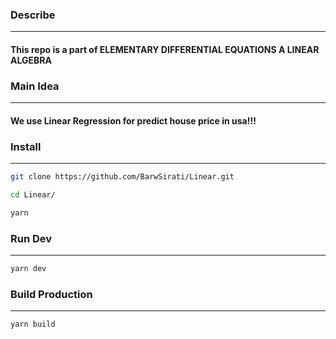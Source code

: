 ### Describe
---------------------------------------
#### This repo is a part of ELEMENTARY DIFFERENTIAL EQUATIONS A LINEAR ALGEBRA 
### Main Idea 
---------------------------------------
#### We use Linear Regression for predict house price in usa!!!

### Install
---------------------------------------
```bash
git clone https://github.com/BarwSirati/Linear.git
```

```bash
cd Linear/
```

```bash
yarn
```
### Run Dev
---------------------------------------
```bash
yarn dev
```
### Build Production
---------------------------------------
```bash
yarn build
```